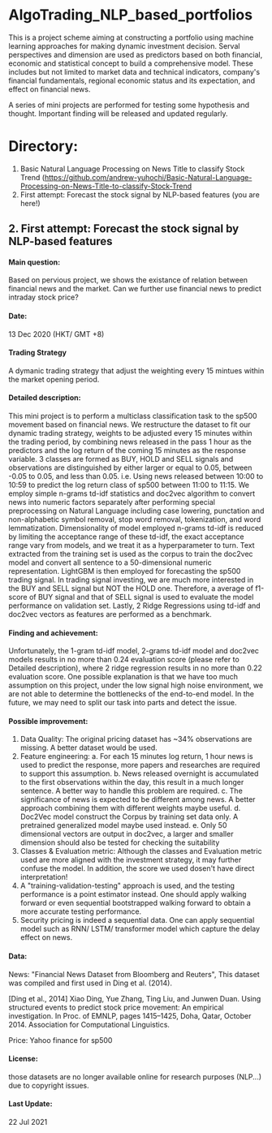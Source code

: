 # AlgoTrading_NLP_based_portfolios
This is a project scheme aiming at constructing a portfolio using machine learning approaches for making dynamic investment decision. Serval perspectives and dimension are used as predictors based on both financial, economic and statistical concept to build a comprehensive model. These includes but not limited to market data and technical indicators, company's financial fundamentals, regional economic status and its expectation, and effect on financial news. 

A series of mini projects are performed for testing some hypothesis and thought. Important finding will be released and updated regularly. 


# Directory:
1. Basic Natural Language Processing on News Title to classify Stock Trend (https://github.com/andrew-yuhochi/Basic-Natural-Language-Processing-on-News-Title-to-classify-Stock-Trend
2. First attempt: Forecast the stock signal by NLP-based features (you are here!)


## 2. First attempt: Forecast the stock signal by NLP-based features
#### Main question: 
Based on pervious project, we shows the existance of relation between financial news and the market. Can we further use financial news to 
predict intraday stock price?

#### Date: 
13 Dec 2020 (HKT/ GMT +8)

#### Trading Strategy
A dymanic trading strategy that adjust the weighting every 15 mintues within the market opening period. 

#### Detailed description: 
This mini project is to perform a multiclass classification task to the sp500 movement based on financial news. We restructure the dataset to fit our dynamic trading strategy, weights to be adjusted every 15 minutes within the trading period, by combining news released in the pass 1 hour as the predictors and the log return of the coming 15 minutes as the response variable. 3 classes are formed as BUY, HOLD and SELL signals and observations are distinguished by either larger or equal to 0.05, between -0.05 to 0.05, and less than 0.05. i.e. Using news released between 10:00 to 10:59 to predict the log return class of sp500 between 11:00 to 11:15. We employ simple n-grams td-idf statistics and doc2vec algorithm to convert news into numeric factors separately after performing special preprocessing on Natural Language including case lowering, punctation and non-alphabetic symbol removal, 
stop word removal, tokenization, and word lemmatization. Dimensionality of model employed n-grams td-idf is reduced by limiting the acceptance range of these td-idf, the exact acceptance range vary from models, and we treat it as a hyperparameter to turn. Text extracted from the training set is used as the corpus to train the doc2vec 
model and convert all sentence to a 50-dimensional numeric representation. LightGBM is then employed for forecasting the sp500 trading signal. In trading signal investing, we are much more interested in the BUY and SELL signal but NOT the HOLD one. Therefore, a average of f1-score of BUY signal and that of SELL signal is used to evaluate the model performance on validation set. Lastly, 2 Ridge Regressions using td-idf and doc2vec vectors as features are performed as a benchmark.

#### Finding and achievement: 
Unfortunately, the 1-gram td-idf model, 2-grams td-idf model and doc2vec models results in no more than 0.24 evaluation score (please refer to Detailed description), where 2 ridge regression results in no more than 0.22 evaluation score. One possible explanation is that we have too much assumption on this project, under the low signal high noise environment, we are not able to determine the bottlenecks of the end-to-end model. In the future, we may need to split our task into parts and detect the issue.

#### Possible improvement: 
1. Data Quality: The original pricing dataset has ~34% observations are missing. A better dataset would be used.
2. Feature engineering: 
  a. For each 15 minutes log return, 1 hour news is used to predict the response, more papers and researches are required to support this assumption.
  b. News released overnight is accumulated to the first observations within the day, this result in a much longer sentence. A better way to handle this problem are required.
  c. The significance of news is expected to be different among news. A better approach combining them with different weights maybe useful. 
  d. Doc2Vec model construct the Corpus by training set data only. A pretrained generalized model maybe used instead.
  e. Only 50 dimensional vectors are output in doc2vec, a larger and smaller dimension should also be tested for checking the suitability
3. Classes & Evaluation metric: Although the classes and Evaluation metric used are more aligned with the investment strategy, it may further confuse the model. In addition, the score we used dosen't have direct interpretation! 
4. A "training-validation-testing" approach is used, and the testing performance is a point estimator instead. One should apply walking forward or even sequential bootstrapped walking forward to obtain a more accurate testing performance.
3. Security pricing is indeed a sequential data. One can apply sequential model such as RNN/ LSTM/ transformer model which capture the delay effect on news. 

#### Data: 
News: "Financial News Dataset from Bloomberg and Reuters", This dataset was compiled and first used in Ding et al. (2014).

[Ding et al., 2014] Xiao Ding, Yue Zhang, Ting Liu, and Junwen Duan. Using structured events to predict stock price movement: An empirical investigation. In Proc. of EMNLP, pages 1415–1425, Doha, Qatar, October 2014. Association for Computational Linguistics.

Price: Yahoo finance for sp500

#### License: 
those datasets are no longer available online for research purposes (NLP...) due to copyright issues.

#### Last Update: 
22 Jul 2021

